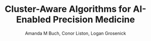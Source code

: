 ---
paperId: 8
author: Amanda M Buch, Conor Liston, Logan Grosenick
publicationauthor: Buch, A. M. et al.
title: Cluster-Aware Algorithms for AI-Enabled Precision Medicine
pdf: Amanda_Buch.pdf
poster: --
alt: --
type: Poster
topic: Machine Learning for Science
subtopic: --
link: https://research.latinxinai.org/papers/icml/2023/pdf/Amanda_Buch.pdf
conference: neurips
year: 2023
tags: neurips-2023
location: New Orleans, Louisiana
---